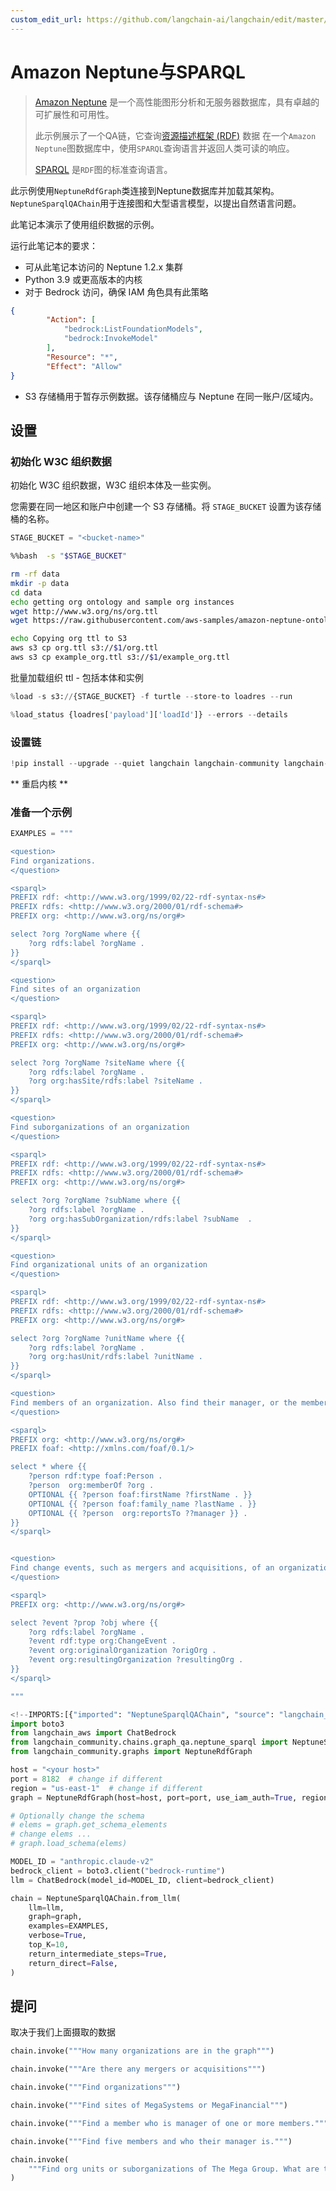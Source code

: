 ```yaml
---
custom_edit_url: https://github.com/langchain-ai/langchain/edit/master/docs/docs/integrations/graphs/amazon_neptune_sparql.ipynb
---
```

# Amazon Neptune与SPARQL

>[Amazon Neptune](https://aws.amazon.com/neptune/) 是一个高性能图形分析和无服务器数据库，具有卓越的可扩展性和可用性。
>
>此示例展示了一个QA链，它查询[资源描述框架 (RDF)](https://en.wikipedia.org/wiki/Resource_Description_Framework) 数据
在一个`Amazon Neptune`图数据库中，使用`SPARQL`查询语言并返回人类可读的响应。
>
>[SPARQL](https://en.wikipedia.org/wiki/SPARQL) 是`RDF`图的标准查询语言。


此示例使用`NeptuneRdfGraph`类连接到Neptune数据库并加载其架构。
`NeptuneSparqlQAChain`用于连接图和大型语言模型，以提出自然语言问题。

此笔记本演示了使用组织数据的示例。

运行此笔记本的要求：
- 可从此笔记本访问的 Neptune 1.2.x 集群
- Python 3.9 或更高版本的内核
- 对于 Bedrock 访问，确保 IAM 角色具有此策略

```json
{
        "Action": [
            "bedrock:ListFoundationModels",
            "bedrock:InvokeModel"
        ],
        "Resource": "*",
        "Effect": "Allow"
}
```

- S3 存储桶用于暂存示例数据。该存储桶应与 Neptune 在同一账户/区域内。

## 设置

### 初始化 W3C 组织数据

初始化 W3C 组织数据，W3C 组织本体及一些实例。
 
您需要在同一地区和账户中创建一个 S3 存储桶。将 `STAGE_BUCKET` 设置为该存储桶的名称。


```python
STAGE_BUCKET = "<bucket-name>"
```


```bash
%%bash  -s "$STAGE_BUCKET"

rm -rf data
mkdir -p data
cd data
echo getting org ontology and sample org instances
wget http://www.w3.org/ns/org.ttl 
wget https://raw.githubusercontent.com/aws-samples/amazon-neptune-ontology-example-blog/main/data/example_org.ttl 

echo Copying org ttl to S3
aws s3 cp org.ttl s3://$1/org.ttl
aws s3 cp example_org.ttl s3://$1/example_org.ttl

```

批量加载组织 ttl - 包括本体和实例


```python
%load -s s3://{STAGE_BUCKET} -f turtle --store-to loadres --run
```


```python
%load_status {loadres['payload']['loadId']} --errors --details
```

### 设置链


```python
!pip install --upgrade --quiet langchain langchain-community langchain-aws
```

** 重启内核 **

### 准备一个示例


```python
EXAMPLES = """

<question>
Find organizations.
</question>

<sparql>
PREFIX rdf: <http://www.w3.org/1999/02/22-rdf-syntax-ns#> 
PREFIX rdfs: <http://www.w3.org/2000/01/rdf-schema#> 
PREFIX org: <http://www.w3.org/ns/org#> 

select ?org ?orgName where {{
    ?org rdfs:label ?orgName .
}} 
</sparql>

<question>
Find sites of an organization
</question>

<sparql>
PREFIX rdf: <http://www.w3.org/1999/02/22-rdf-syntax-ns#> 
PREFIX rdfs: <http://www.w3.org/2000/01/rdf-schema#> 
PREFIX org: <http://www.w3.org/ns/org#> 

select ?org ?orgName ?siteName where {{
    ?org rdfs:label ?orgName .
    ?org org:hasSite/rdfs:label ?siteName . 
}} 
</sparql>

<question>
Find suborganizations of an organization
</question>

<sparql>
PREFIX rdf: <http://www.w3.org/1999/02/22-rdf-syntax-ns#> 
PREFIX rdfs: <http://www.w3.org/2000/01/rdf-schema#> 
PREFIX org: <http://www.w3.org/ns/org#> 

select ?org ?orgName ?subName where {{
    ?org rdfs:label ?orgName .
    ?org org:hasSubOrganization/rdfs:label ?subName  .
}} 
</sparql>

<question>
Find organizational units of an organization
</question>

<sparql>
PREFIX rdf: <http://www.w3.org/1999/02/22-rdf-syntax-ns#> 
PREFIX rdfs: <http://www.w3.org/2000/01/rdf-schema#> 
PREFIX org: <http://www.w3.org/ns/org#> 

select ?org ?orgName ?unitName where {{
    ?org rdfs:label ?orgName .
    ?org org:hasUnit/rdfs:label ?unitName . 
}} 
</sparql>

<question>
Find members of an organization. Also find their manager, or the member they report to.
</question>

<sparql>
PREFIX org: <http://www.w3.org/ns/org#> 
PREFIX foaf: <http://xmlns.com/foaf/0.1/> 

select * where {{
    ?person rdf:type foaf:Person .
    ?person  org:memberOf ?org .
    OPTIONAL {{ ?person foaf:firstName ?firstName . }}
    OPTIONAL {{ ?person foaf:family_name ?lastName . }}
    OPTIONAL {{ ?person  org:reportsTo ??manager }} .
}}
</sparql>


<question>
Find change events, such as mergers and acquisitions, of an organization
</question>

<sparql>
PREFIX org: <http://www.w3.org/ns/org#> 

select ?event ?prop ?obj where {{
    ?org rdfs:label ?orgName .
    ?event rdf:type org:ChangeEvent .
    ?event org:originalOrganization ?origOrg .
    ?event org:resultingOrganization ?resultingOrg .
}}
</sparql>

"""
```


```python
<!--IMPORTS:[{"imported": "NeptuneSparqlQAChain", "source": "langchain_community.chains.graph_qa.neptune_sparql", "docs": "https://python.langchain.com/api_reference/community/chains/langchain_community.chains.graph_qa.neptune_sparql.NeptuneSparqlQAChain.html", "title": "Amazon Neptune with SPARQL"}, {"imported": "NeptuneRdfGraph", "source": "langchain_community.graphs", "docs": "https://python.langchain.com/api_reference/community/graphs/langchain_community.graphs.neptune_rdf_graph.NeptuneRdfGraph.html", "title": "Amazon Neptune with SPARQL"}]-->
import boto3
from langchain_aws import ChatBedrock
from langchain_community.chains.graph_qa.neptune_sparql import NeptuneSparqlQAChain
from langchain_community.graphs import NeptuneRdfGraph

host = "<your host>"
port = 8182  # change if different
region = "us-east-1"  # change if different
graph = NeptuneRdfGraph(host=host, port=port, use_iam_auth=True, region_name=region)

# Optionally change the schema
# elems = graph.get_schema_elements
# change elems ...
# graph.load_schema(elems)

MODEL_ID = "anthropic.claude-v2"
bedrock_client = boto3.client("bedrock-runtime")
llm = ChatBedrock(model_id=MODEL_ID, client=bedrock_client)

chain = NeptuneSparqlQAChain.from_llm(
    llm=llm,
    graph=graph,
    examples=EXAMPLES,
    verbose=True,
    top_K=10,
    return_intermediate_steps=True,
    return_direct=False,
)
```

## 提问
取决于我们上面摄取的数据


```python
chain.invoke("""How many organizations are in the graph""")
```


```python
chain.invoke("""Are there any mergers or acquisitions""")
```


```python
chain.invoke("""Find organizations""")
```


```python
chain.invoke("""Find sites of MegaSystems or MegaFinancial""")
```


```python
chain.invoke("""Find a member who is manager of one or more members.""")
```


```python
chain.invoke("""Find five members and who their manager is.""")
```


```python
chain.invoke(
    """Find org units or suborganizations of The Mega Group. What are the sites of those units?"""
)
```

